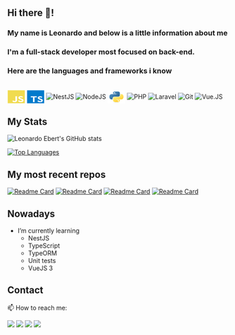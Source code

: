 ## Hi there 👋! 

### My name is Leonardo and below is a little information about me

### I'm a full-stack developer most focused on back-end.

### Here are the languages and frameworks i know


<div style="display: inline_block"><br>
  <img align="center" alt="Js" height="30" width="40" src="https://raw.githubusercontent.com/devicons/devicon/master/icons/javascript/javascript-plain.svg">
  <img align="center" alt="Ts" height="30" width="40" src="https://raw.githubusercontent.com/devicons/devicon/master/icons/typescript/typescript-plain.svg">
  <img align="center" alt="NestJS" height="30" width="40" src="https://cdn.jsdelivr.net/gh/devicons/devicon@latest/icons/nestjs/nestjs-original.svg">
  <img align="center" alt="NodeJS" height="30" width="40" src="https://cdn.jsdelivr.net/gh/devicons/devicon@latest/icons/nodejs/nodejs-original-wordmark.svg">
  <img align="center" alt="Python" height="30" width="40" src="https://raw.githubusercontent.com/devicons/devicon/master/icons/python/python-original.svg">
  <img align="center" alt="PHP" height="30" width="40" src="https://cdn.jsdelivr.net/gh/devicons/devicon@latest/icons/php/php-original.svg" />
  <img align="center" alt="Laravel" height="30" width="40" src="https://cdn.jsdelivr.net/gh/devicons/devicon@latest/icons/laravel/laravel-original.svg" />
  <img align="center" alt="Git" height="30" width="40" src="https://cdn.jsdelivr.net/gh/devicons/devicon@latest/icons/git/git-original.svg" />
  <img align="center" alt="Vue.JS" height="30" width="40" src="https://cdn.jsdelivr.net/gh/devicons/devicon@latest/icons/vuejs/vuejs-original.svg" />
</div>

## My Stats
![Leonardo Ebert's GitHub stats](https://github-readme-stats.vercel.app/api?username=leonardoEbert&show_icons=true&theme=blue_navy)

[![Top Languages](https://github-readme-stats.vercel.app/api/top-langs/?username=leonardoEbert&layout=compact)](https://github.com/anuraghazra/github-readme-stats)

## My most recent repos
[![Readme Card](https://github-readme-stats.vercel.app/api/pin/?username=leonardoEbert&repo=fortune-maker)](https://github.com/leonardoEbert/fortune-maker)
[![Readme Card](https://github-readme-stats.vercel.app/api/pin/?username=leonardoEbert&repo=fortune-maker-front)](https://github.com/leonardoEbert/fortune-maker-front)
[![Readme Card](https://github-readme-stats.vercel.app/api/pin/?username=leonardoEbert&repo=instagram-clone)](https://github.com/leonardoEbert/instagram-clone)
[![Readme Card](https://github-readme-stats.vercel.app/api/pin/?username=leonardoEbert&repo=rails-erp)](https://github.com/leonardoEbert/rails-erp)


## Nowadays
- I’m currently learning
    - NestJS
    - TypeScript
    - TypeORM
    - Unit tests
    - VueJS 3

  
## Contact
📫 How to reach me: 

<a href="https://instagram.com/ebertleonardo" target="_blank"><img src="https://img.shields.io/badge/-Instagram-%23E4405F?style=for-the-badge&logo=instagram&logoColor=white" target="_blank"></a>
<a href="https://www.linkedin.com/in/leonardo-ebert" target="_blank"><img src="https://img.shields.io/badge/-LinkedIn-%230077B5?style=for-the-badge&logo=linkedin&logoColor=white" target="_blank"></a>
<a href="mailto:leoebert19@gmail.com"><img src="https://img.shields.io/badge/-Gmail-%23333?style=for-the-badge&logo=gmail&logoColor=white" target="_blank"></a>
<a href="https://primal.net/p/npub1t400vpa6fxkrfa2sn427xxpc9q4nx4dpacekggej8nxurzlqgalqt2u5zy" target="_blank">
  <img src="https://img.shields.io/badge/-Nostr-%230077B5?style=for-the-badge&logo=nostr&logoColor=white" target="_blank">
</a>

